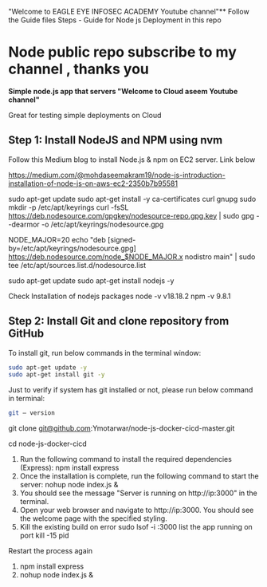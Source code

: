"Welcome to EAGLE EYE INFOSEC ACADEMY Youtube channel"**
Follow  the Guide files Steps - Guide for Node js Deployment in this repo

# Node public repo  subscribe to my channel , thanks you

**Simple node.js app that servers "Welcome to Cloud aseem Youtube channel"**

Great for testing simple deployments on Cloud

## Step 1: Install NodeJS and NPM using nvm

Follow this Medium blog to install Node.js & npm on EC2 server. 
Link below

https://medium.com/@mohdaseemakram19/node-js-introduction-installation-of-node-js-on-aws-ec2-2350b7b95581



sudo apt-get update
sudo apt-get install -y ca-certificates curl gnupg
sudo mkdir -p /etc/apt/keyrings
curl -fsSL https://deb.nodesource.com/gpgkey/nodesource-repo.gpg.key | sudo gpg --dearmor -o /etc/apt/keyrings/nodesource.gpg

NODE_MAJOR=20
echo "deb [signed-by=/etc/apt/keyrings/nodesource.gpg] https://deb.nodesource.com/node_$NODE_MAJOR.x nodistro main" | sudo tee /etc/apt/sources.list.d/nodesource.list

sudo apt-get update
sudo apt-get install nodejs -y

Check Installation of nodejs packages
node -v
v18.18.2
npm -v
9.8.1

## Step 2: Install Git and clone repository from GitHub
To install git, run below commands in the terminal window:

```bash
sudo apt-get update -y
sudo apt-get install git -y
```

Just to verify if system has git installed or not, please run below command in terminal:
```bash
git — version
```
git clone git@github.com:Ymotarwar/node-js-docker-cicd-master.git

cd node-js-docker-cicd

1.	Run the following command to install the required dependencies (Express):
npm install express 
2.	Once the installation is complete, run the following command to start the server:
nohup node index.js &
3.	You should see the message "Server is running on http://ip:3000" in the terminal.
4.	Open your web browser and navigate to http://ip:3000. You should see the welcome page with the specified styling.
5. Kill the existing build on error
  sudo lsof -i :3000
 list the app running on port
    kill -15 pid

Restart the process again 
1. npm install express
2. nohup node index.js &

